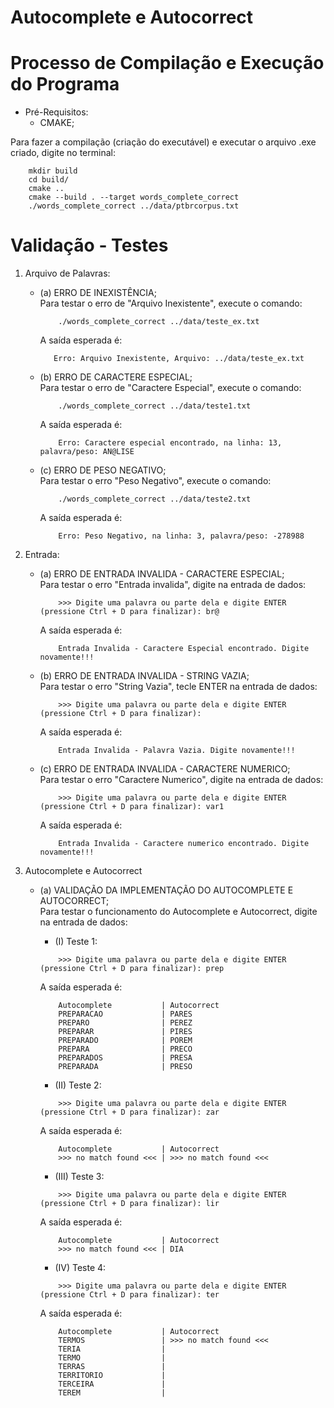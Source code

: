 # Autocomplete e Autocorrect

# Processo de Compilação e Execução do Programa
* Pré-Requisitos:
    - CMAKE; <br />

Para fazer a compilação (criação do executável) e executar o arquivo .exe criado, digite no terminal: <br />
```
    mkdir build
    cd build/
    cmake ..
    cmake --build . --target words_complete_correct
    ./words_complete_correct ../data/ptbrcorpus.txt
```
# Validação - Testes

1. Arquivo de Palavras:
    - (a) ERRO DE INEXISTÊNCIA;  <br />
        Para testar o erro de "Arquivo Inexistente", execute o comando:
        ```
            ./words_complete_correct ../data/teste_ex.txt
        ```
        A saída esperada é:
         ```
            Erro: Arquivo Inexistente, Arquivo: ../data/teste_ex.txt
         ```

    - (b) ERRO DE CARACTERE ESPECIAL; <br />
        Para testar o erro de "Caractere Especial", execute o comando:
        ```
            ./words_complete_correct ../data/teste1.txt
        ```
        A saída esperada é:
        ```
            Erro: Caractere especial encontrado, na linha: 13, palavra/peso: AN@LISE
        ```

    - (c) ERRO DE PESO NEGATIVO; <br />
        Para testar o erro "Peso Negativo", execute o comando:
        ```
            ./words_complete_correct ../data/teste2.txt
        ```
        A saída esperada é:
        ```
            Erro: Peso Negativo, na linha: 3, palavra/peso: -278988
        ```

2. Entrada:  
    - (a) ERRO DE ENTRADA INVALIDA - CARACTERE ESPECIAL; <br />
        Para testar o erro "Entrada invalida", digite na entrada de dados:
        ```
            >>> Digite uma palavra ou parte dela e digite ENTER (pressione Ctrl + D para finalizar): br@
        ```
        A saída esperada é:

        ```
            Entrada Invalida - Caractere Especial encontrado. Digite novamente!!!
        ```


    - (b) ERRO DE ENTRADA INVALIDA - STRING VAZIA; <br />
        Para testar o erro "String Vazia", tecle ENTER na entrada de dados:
        ```
            >>> Digite uma palavra ou parte dela e digite ENTER (pressione Ctrl + D para finalizar):
        ```
        A saída esperada é:
        ```
            Entrada Invalida - Palavra Vazia. Digite novamente!!!
        ```


    - (c) ERRO DE ENTRADA INVALIDA - CARACTERE NUMERICO; <br />
        Para testar o erro "Caractere Numerico", digite na entrada de dados:
        ```
            >>> Digite uma palavra ou parte dela e digite ENTER (pressione Ctrl + D para finalizar): var1
        ```
        A saída esperada é:

        ```
            Entrada Invalida - Caractere numerico encontrado. Digite novamente!!!
        ```
    
3. Autocomplete e Autocorrect
    - (a) VALIDAÇÃO DA IMPLEMENTAÇÃO DO AUTOCOMPLETE E AUTOCORRECT; <br />
        Para testar o funcionamento do Autocomplete e Autocorrect, digite na entrada de dados:
        - (I) Teste 1:
        ```
            >>> Digite uma palavra ou parte dela e digite ENTER (pressione Ctrl + D para finalizar): prep
        ```
        A saída esperada é:
        ```
            Autocomplete           | Autocorrect
            PREPARACAO             | PARES
            PREPARO                | PEREZ
            PREPARAR               | PIRES
            PREPARADO              | POREM
            PREPARA                | PRECO
            PREPARADOS             | PRESA
            PREPARADA              | PRESO
        ```

        - (II) Teste 2:
        ```
            >>> Digite uma palavra ou parte dela e digite ENTER (pressione Ctrl + D para finalizar): zar
        ```
        A saída esperada é:
        ```
            Autocomplete           | Autocorrect
            >>> no match found <<< | >>> no match found <<<
        ```

        - (III) Teste 3:
        ```
            >>> Digite uma palavra ou parte dela e digite ENTER (pressione Ctrl + D para finalizar): lir
        ```
        A saída esperada é:
        ```
            Autocomplete           | Autocorrect
            >>> no match found <<< | DIA
        ```
        - (IV) Teste 4:
        ```
            >>> Digite uma palavra ou parte dela e digite ENTER (pressione Ctrl + D para finalizar): ter
        ```
        A saída esperada é:
        ```
            Autocomplete           | Autocorrect
            TERMOS                 | >>> no match found <<<
            TERIA                  |
            TERMO                  |
            TERRAS                 |
            TERRITORIO             |
            TERCEIRA               |
            TEREM                  |
        ```


